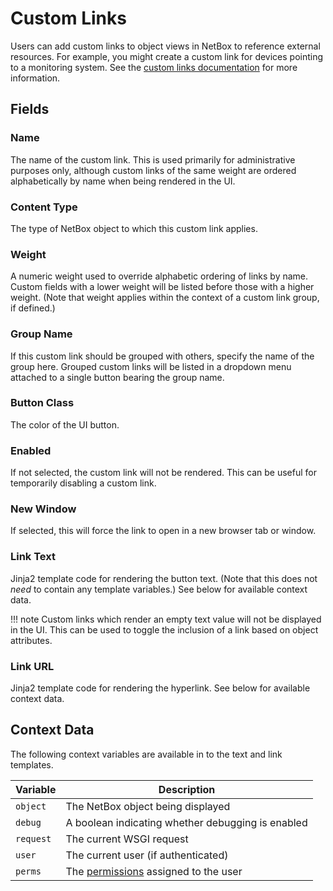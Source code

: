# Custom Links

Users can add custom links to object views in NetBox to reference external resources. For example, you might create a custom link for devices pointing to a monitoring system. See the [custom links documentation](../../customization/custom-links.md) for more information.

## Fields

### Name

The name of the custom link. This is used primarily for administrative purposes only, although custom links of the same weight are ordered alphabetically by name when being rendered in the UI.

### Content Type

The type of NetBox object to which this custom link applies.

### Weight

A numeric weight used to override alphabetic ordering of links by name. Custom fields with a lower weight will be listed before those with a higher weight. (Note that weight applies within the context of a custom link group, if defined.)

### Group Name

If this custom link should be grouped with others, specify the name of the group here. Grouped custom links will be listed in a dropdown menu attached to a single button bearing the group name.

### Button Class

The color of the UI button.

### Enabled

If not selected, the custom link will not be rendered. This can be useful for temporarily disabling a custom link.

### New Window

If selected, this will force the link to open in a new browser tab or window.

### Link Text

Jinja2 template code for rendering the button text. (Note that this does not _need_ to contain any template variables.) See below for available context data.

!!! note
    Custom links which render an empty text value will not be displayed in the UI. This can be used to toggle the inclusion of a link based on object attributes.

### Link URL

Jinja2 template code for rendering the hyperlink. See below for available context data.

## Context Data

The following context variables are available in to the text and link templates.

| Variable  | Description                                                                 |
|-----------|-----------------------------------------------------------------------------|
| `object`  | The NetBox object being displayed                                           |
| `debug`   | A boolean indicating whether debugging is enabled                           |
| `request` | The current WSGI request                                                    |
| `user`    | The current user (if authenticated)                                         |
| `perms`   | The [permissions](../../administration/permissions.md) assigned to the user |
